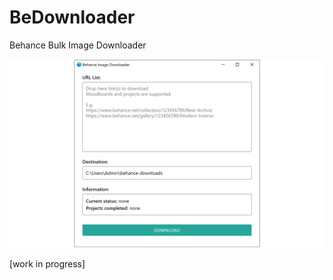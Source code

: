 # BeDownloader

Behance Bulk Image Downloader

![screenshot](readme-images/screenshot.png)

[work in progress]

